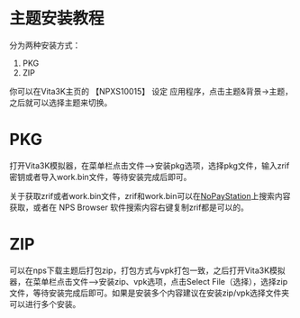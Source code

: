 # 主题安装教程
分为两种安装方式：
1. PKG
2. ZIP

你可以在Vita3K主页的 【NPXS10015】 设定 应用程序，点击主题&背景->主题，之后就可以选择主题来切换。

# PKG
打开Vita3K模拟器，在菜单栏点击文件—>安装pkg选项，选择pkg文件，输入zrif密钥或者导入work.bin文件，等待安装完成后即可。

关于获取zrif或者work.bin文件，zrif和work.bin可以在[NoPayStation](https://nopaystation.com)上搜索内容获取，或者在 NPS Browser 软件搜索内容右键复制zrif都是可以的。

# ZIP
可以在nps下载主题后打包zip，打包方式与vpk打包一致，之后打开Vita3K模拟器，在菜单栏点击文件—>安装zip、vpk选项，点击Select File（选择），选择zip文件，等待安装完成后即可。如果是安装多个内容建议在安装zip/vpk选择文件夹可以进行多个安装。
